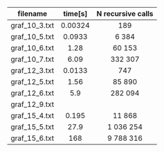 |  **filename** |   **time[s]**  |    **N recursive calls**  |
|:-------------:|:--------------:| :------------------------:|
| graf_10_3.txt |     0.00324    |             189           |
| graf_10_5.txt |     0.0933     |           6 384           |
| graf_10_6.txt |     1.28       |          60 153           |
| graf_10_7.txt |     6.09       |         332 307           |
| graf_12_3.txt |     0.0133     |             747           |
| graf_12_5.txt |     1.56       |          85 890           |
| graf_12_6.txt |     5.9        |         282 094           |
| graf_12_9.txt |                |                           |  
| graf_15_4.txt |     0.195      |          11 868           |
| graf_15_5.txt |     27.9       |       1 036 254           |
| graf_15_6.txt |     168        |       9 788 316           |